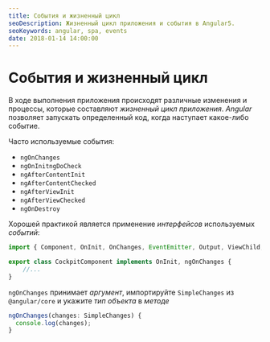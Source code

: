 ```yaml
---
title: События и жизненный цикл
seoDescription: Жизненный цикл приложения и события в Angular5.
seoKeywords: angular, spa, events
date: 2018-01-14 14:00:00
---
```

# События и жизненный цикл

В ходе выполнения приложения происходят различные изменения и процессы, которые составляют *жизненный цикл приложения*. *Angular* позволяет запускать определенный код, когда наступает какое-либо событие.

Часто используемые события:

+ `ngOnChanges`
+ `ngOnInitngDoCheck`
+ `ngAfterContentInit`
+ `ngAfterContentChecked`
+ `ngAfterViewInit`
+ `ngAfterViewChecked`
+ `ngOnDestroy`

Хорошей практикой является применение *интерфейсов* используемых *событий*:

```typescript
import { Component, OnInit, OnChanges, EventEmitter, Output, ViewChild, ElementRef } from '@angular/core';

export class CockpitComponent implements OnInit, ngOnChanges {
    //...
}
```

`ngOnChanges` принимает *аргумент*, импортируйте `SimpleChanges` из `@angular/core` и укажите *тип объекта* в *методе*

```typescript
ngOnChanges(changes: SimpleChanges) {
  console.log(changes);
}
```